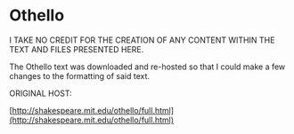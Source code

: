# Othello

I TAKE NO CREDIT FOR THE CREATION OF ANY CONTENT WITHIN THE TEXT AND FILES PRESENTED HERE.

The Othello text was downloaded and re-hosted so that I could make a few changes to the formatting of said text. 

ORIGINAL HOST:

[http://shakespeare.mit.edu/othello/full.html](http://shakespeare.mit.edu/othello/full.html)

